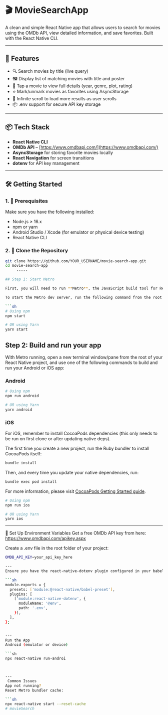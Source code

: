 # 🎬 MovieSearchApp

A clean and simple React Native app that allows users to search for movies using the OMDb API, view detailed information, and save favorites. Built with the React Native CLI.

---

## 🚀 Features

- 🔍 Search movies by title (live query)
- 🖼 Display list of matching movies with title and poster
- 📄 Tap a movie to view full details (year, genre, plot, rating)
- ⭐ Mark/unmark movies as favorites using AsyncStorage
- 🔁 Infinite scroll to load more results as user scrolls
- 📦 .env support for secure API key storage

---

## 📦 Tech Stack

- **React Native CLI**
- **OMDb API** – [https://www.omdbapi.com/](https://www.omdbapi.com/)
- **AsyncStorage** for storing favorite movies locally
- **React Navigation** for screen transitions
- **dotenv** for API key management

---

## 🛠️ Getting Started

### 1. 🔧 Prerequisites

Make sure you have the following installed:

- Node.js ≥ 16.x
- npm or yarn
- Android Studio / Xcode (for emulator or physical device testing)
- React Native CLI

### 2. 📁 Clone the Repository

```bash
git clone https://github.com/YOUR_USERNAME/movie-search-app.git
cd movie-search-app
     -----   

## Step 1: Start Metro

First, you will need to run **Metro**, the JavaScript build tool for React Native.

To start the Metro dev server, run the following command from the root of your React Native project:

```sh
# Using npm
npm start

# OR using Yarn
yarn start
```

## Step 2: Build and run your app

With Metro running, open a new terminal window/pane from the root of your React Native project, and use one of the following commands to build and run your Android or iOS app:

### Android

```sh
# Using npm
npm run android

# OR using Yarn
yarn android
```

### iOS

For iOS, remember to install CocoaPods dependencies (this only needs to be run on first clone or after updating native deps).

The first time you create a new project, run the Ruby bundler to install CocoaPods itself:

```sh
bundle install
```

Then, and every time you update your native dependencies, run:

```sh
bundle exec pod install
```

For more information, please visit [CocoaPods Getting Started guide](https://guides.cocoapods.org/using/getting-started.html).

```sh
# Using npm
npm run ios

# OR using Yarn
yarn ios
```

---
🔑 Set Up Environment Variables
Get a free OMDb API key from here: https://www.omdbapi.com/apikey.aspx

Create a .env file in the root folder of your project:
```sh
OMDB_API_KEY=your_api_key_here

--- 
Ensure you have the react-native-dotenv plugin configured in your babel.config.js

```sh
module.exports = {
  presets: ['module:@react-native/babel-preset'],
  plugins: [
    ['module:react-native-dotenv', {
      moduleName: '@env',
      path: '.env',
    }],
  ],
};


---
Run the App
Android (emulator or device)

```sh
npx react-native run-androi



---
 Common Issues
App not running?
Reset Metro bundler cache:

```sh
npx react-native start --reset-cache
#   m o v i e S e a r c h  
 